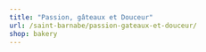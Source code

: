 ```yaml
---
title: "Passion, gâteaux et Douceur"
url: /saint-barnabe/passion-gateaux-et-douceur/
shop: bakery
---
```


